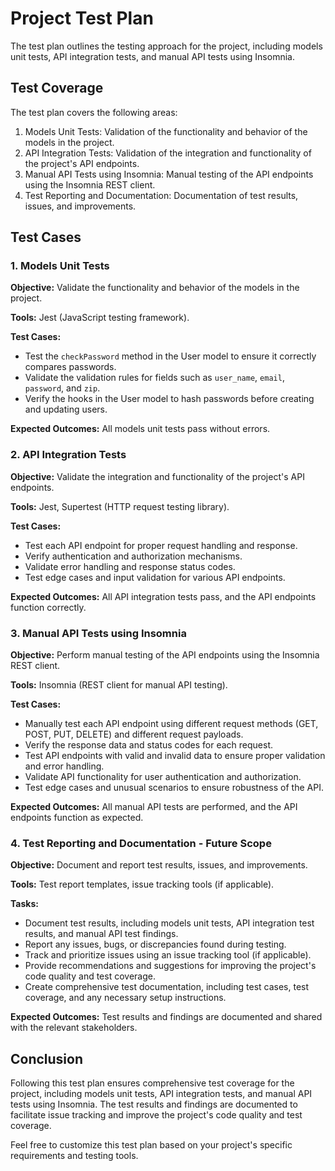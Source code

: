 # Project Test Plan

The test plan outlines the testing approach for the project, including models unit tests, API integration tests, and manual API tests using Insomnia.

## Test Coverage

The test plan covers the following areas:

1. Models Unit Tests: Validation of the functionality and behavior of the models in the project.
2. API Integration Tests: Validation of the integration and functionality of the project's API endpoints.
3. Manual API Tests using Insomnia: Manual testing of the API endpoints using the Insomnia REST client.
4. Test Reporting and Documentation: Documentation of test results, issues, and improvements.

## Test Cases

### 1. Models Unit Tests

**Objective:** Validate the functionality and behavior of the models in the project.

**Tools:** Jest (JavaScript testing framework).

**Test Cases:**
- Test the `checkPassword` method in the User model to ensure it correctly compares passwords.
- Validate the validation rules for fields such as `user_name`, `email`, `password`, and `zip`.
- Verify the hooks in the User model to hash passwords before creating and updating users.

**Expected Outcomes:** All models unit tests pass without errors.

### 2. API Integration Tests

**Objective:** Validate the integration and functionality of the project's API endpoints.

**Tools:** Jest, Supertest (HTTP request testing library).

**Test Cases:**
- Test each API endpoint for proper request handling and response.
- Verify authentication and authorization mechanisms.
- Validate error handling and response status codes.
- Test edge cases and input validation for various API endpoints.

**Expected Outcomes:** All API integration tests pass, and the API endpoints function correctly.

### 3. Manual API Tests using Insomnia

**Objective:** Perform manual testing of the API endpoints using the Insomnia REST client.

**Tools:** Insomnia (REST client for manual API testing).

**Test Cases:**
- Manually test each API endpoint using different request methods (GET, POST, PUT, DELETE) and different request payloads.
- Verify the response data and status codes for each request.
- Test API endpoints with valid and invalid data to ensure proper validation and error handling.
- Validate API functionality for user authentication and authorization.
- Test edge cases and unusual scenarios to ensure robustness of the API.

**Expected Outcomes:** All manual API tests are performed, and the API endpoints function as expected.

### 4. Test Reporting and Documentation - Future Scope

**Objective:** Document and report test results, issues, and improvements.

**Tools:** Test report templates, issue tracking tools (if applicable).

**Tasks:**
- Document test results, including models unit tests, API integration test results, and manual API test findings.
- Report any issues, bugs, or discrepancies found during testing.
- Track and prioritize issues using an issue tracking tool (if applicable).
- Provide recommendations and suggestions for improving the project's code quality and test coverage.
- Create comprehensive test documentation, including test cases, test coverage, and any necessary setup instructions.

**Expected Outcomes:** Test results and findings are documented and shared with the relevant stakeholders.

## Conclusion

Following this test plan ensures comprehensive test coverage for the project, including models unit tests, API integration tests, and manual API tests using Insomnia. The test results and findings are documented to facilitate issue tracking and improve the project's code quality and test coverage.

Feel free to customize this test plan based on your project's specific requirements and testing tools.
